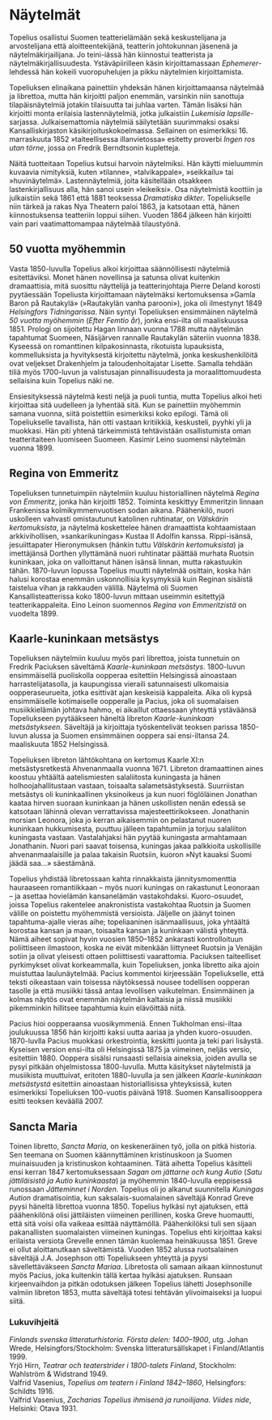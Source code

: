 # Näytelmät

Topelius osallistui Suomen teatterielämään sekä keskustelijana ja arvostelijana että aloitteentekijänä, teatterin johtokunnan jäsenenä ja näytelmäkirjailijana. Jo teini-iässä hän kiinnostui teatterista ja näytelmäkirjallisuudesta. Ystäväpiirilleen käsin kirjoittamassaan *Ephemerer*-lehdessä hän kokeili vuoropuhelujen ja pikku näytelmien kirjoittamista.<br/>

Topeliuksen elinaikana painettiin yhdeksän hänen kirjoittamaansa näytelmää ja librettoa, mutta hän kirjoitti paljon enemmän, varsinkin niin sanottuja tilapäisnäytelmiä jotakin tilaisuutta tai juhlaa varten. Tämän lisäksi hän kirjoitti monta erilaisia lastennäytelmiä, jotka julkaistiin *Lukemisia lapsille*-sarjassa. Julkaisemattomia näytelmiä säilytetään suurimmaksi osaksi Kansalliskirjaston käsikirjoituskokoelmassa. Sellainen on esimerkiksi 16. marraskuuta 1852 »taiteellisessa illanvietossa» esitetty proverbi *Ingen ros utan törne*, jossa on Fredrik Berndtsonin kupletteja.<br/>

Näitä tuotteitaan Topelius kutsui harvoin näytelmiksi. Hän käytti mieluummin kuvaavia nimityksiä, kuten »tilanne», »talvikappale», »seikkailu» tai »huvinäytelmä». Lastennäytelmiä, joita käsitellään otsakkeen lastenkirjallisuus alla, hän sanoi usein »leikeiksi». Osa näytelmistä koottiin ja julkaistiin sekä 1861 että 1881 teoksessa *Dramatiska dikter*. Topeliukselle niin tärkeä ja rakas Nya Theatern paloi 1863, ja katsotaan että, hänen kiinnostuksensa teatteriin loppui siihen. Vuoden 1864 jälkeen hän kirjoitti vain pari vaatimattomampaa näytelmää tilaustyönä.<br/>

## 50 vuotta myöhemmin

Vasta 1850-luvulla Topelius alkoi kirjoittaa säännöllisesti näytelmiä esitettäviksi. Monet hänen novellinsa ja satunsa olivat kuitenkin dramaattisia, mitä suosittu näyttelijä ja teatterinjohtaja Pierre Deland korosti pyytäessään Topeliusta kirjoittamaan näytelmäksi kertomuksensa »Gamla Baron på Rautakylä» (»Rautakylän vanha parooni»), joka oli ilmestynyt 1849 *Helsingfors Tidningarissa*. Näin syntyi Topeliuksen ensimmäinen näytelmä *50 vuotta myöhemmin* (*Efter Femtio år*), jonka ensi-ilta oli maaliskuussa 1851. Prologi on sijoitettu Hagan linnaan vuonna 1788 mutta näytelmän tapahtumat Suomeen, Näsijärven rannalle Rautakylän säteriin vuonna 1838. Kyseessä on romanttinen kilpakosinnasta, rikotuista lupauksista, kommelluksista ja hyvityksestä kirjoitettu näytelmä, jonka keskushenkilöitä ovat veljekset Drakenhjelm ja taloudenhoitajatar Lisette. Samalla tehdään tiliä myös 1700-luvun ja valistusajan pinnallisuudesta ja moraalittomuudesta sellaisina kuin Topelius näki ne.<br/>

Ensiesityksessä näytelmä kesti neljä ja puoli tuntia, mutta Topelius alkoi heti kirjoittaa sitä uudelleen ja lyhentää sitä. Kun se painettiin myöhemmin samana vuonna, siitä poistettiin esimerkiksi koko epilogi. Tämä oli Topeliukselle tavallista, hän otti vastaan kritiikkiä, keskusteli, pyyhki yli ja muokkasi. Hän piti yhtenä tärkeimmistä tehtävistään osallistumista oman teatteritaiteen luomiseen Suomeen. Kasimir Leino suomensi näytelmän vuonna 1899.<br/>

## Regina von Emmeritz

Topeliuksen tunnetuimpiin näytelmiin kuuluu historiallinen näytelmä *Regina von Emmeritz*, jonka hän kirjoitti 1852. Toiminta keskittyy Emmeritzin linnaan Frankenissa kolmikymmenvuotisen sodan aikana. Päähenkilö, nuori uskolleen vahvasti omistautunut katolinen ruhtinatar, on *Välskärin kertomuksista*, ja näytelmä koskettelee hänen dramaattista kohtaamistaan arkkivihollisen, »sankarikuningas» Kustaa II Adolfin kanssa. Rippi-isänsä, jesuiittapater Hieronymuksen (hänkin tuttu *Välskärin kertomuksista*) ja imettäjänsä Dorthen yllyttämänä nuori ruhtinatar päättää murhata Ruotsin kuninkaan, joka on valloittanut hänen isänsä linnan, mutta rakastuukin tähän. 1870-luvun lopussa Topelius muutti näytelmää osittain, koska hän halusi korostaa enemmän uskonnollisia kysymyksiä kuin Reginan sisäistä taistelua vihan ja rakkauden välillä. Näytelmä oli Suomen Kansallisteatterissa koko 1800-luvun mittaan useimmin esitettyjä teatterikappaleita. Eino Leinon suomennos *Regina von Emmeritzistä* on vuodelta 1899.<br/>

## Kaarle-kuninkaan metsästys

Topeliuksen näytelmiin kuuluu myös pari librettoa, joista tunnetuin on Fredrik Paciuksen säveltämä *Kaarle-kuninkaan metsästys*. 1800-luvun ensimmäisellä puoliskolla oopperaa esitettiin Helsingissä ainoastaan harrastelijatasolla, ja kaupungissa vieraili satunnaisesti ulkomaisia oopperaseurueita, jotka esittivät ajan keskeisiä kappaleita. Aika oli kypsä ensimmäiselle kotimaiselle oopperalle ja Pacius, joka oli suomalaisen musiikkielämän johtava hahmo, ei aikaillut ottaessaan yhteyttä ystäväänsä Topeliukseen pyytääkseen häneltä libreton *Kaarle-kuninkaan metsästykseen*. Säveltäjä ja kirjoittaja työskentelivät teoksen parissa 1850-luvun alussa ja Suomen ensimmäinen ooppera sai ensi-iltansa 24. maaliskuuta 1852 Helsingissä. <br/>
   
Topeliuksen libreton lähtökohtana on kertomus Kaarle XI:n metsästysretkestä Ahvenanmaalla vuonna 1671. Libreton dramaattinen aines koostuu yhtäältä aatelismiesten salaliitosta kuningasta ja hänen holhoojahallitustaan vastaan, toisaalta salametsästyksestä. Suurriistan metsästys oli kuninkaallinen yksinoikeus ja kun nuori föglöläinen Jonathan kaataa hirven suoraan kuninkaan ja hänen uskollisten nenän edessä se katsotaan lähinnä olevan verrattavissa majesteettirikokseen. Jonathanin morsian Leonora, joka jo kerran aikaisemmin on pelastanut nuoren kuninkaan hukkumisesta, puuttuu jälleen tapahtumiin ja torjuu salaliiton kuningasta vastaan. Vastalahjaksi hän pyytää kuningasta armahtamaan Jonathanin. Nuori pari saavat toisensa, kuningas jakaa palkkioita uskollisille ahvenanmaalaisille ja palaa takaisin Ruotsiin, kuoron »Nyt kauaksi Suomi jäädä saa...» säestämänä.<br/>

Topelius yhdistää libretossaan kahta rinnakkaista jännitysmomenttia hauraaseen romantiikkaan – myös nuori kuningas on rakastunut Leonoraan – ja asettaa hovielämän kansanelämän vastakohdaksi. Kuoro-osuudet, joissa Topelius rakentelee anakronistista vastakohtaa Ruotsin ja Suomen välille on poistettu myöhemmistä versioista. Jäljelle on jäänyt toinen tapahtuma-ajalle vieras aihe; topeliaaninen isänmaallisuus, joka yhtäältä korostaa kansan ja maan, toisaalta kansan ja kuninkaan välistä yhteyttä. Nämä aiheet sopivat hyvin vuosien 1850–1852 ankarasti kontrolloituun poliittiseen ilmastoon, koska ne eivät mitenkään liittyneet Ruotsin ja Venäjän sotiin ja olivat yleisesti ottaen poliittisesti vaarattomia. Paciuksen taiteelliset pyrkimykset olivat korkeammalla, kuin Topeliuksen, jonka libretto aika ajoin muistuttaa laulunäytelmää. Pacius kommentoi kirjeessään Topeliukselle, että teksti oikeastaan vain toisessa näytöksessä nousee todellisen oopperan tasolle ja että musiikki tässä antaa levollisen vaikutelman. Ensimmäinen ja kolmas näytös ovat enemmän näytelmän kaltaisia ja niissä musiikki pikemminkin hillitsee tapahtumia kuin elävöittää niitä.<br/>

Pacius hioi oopperaansa vuosikymmeniä. Ennen Tukholman ensi-iltaa joulukuussa 1856 hän kirjoitti kaksi uutta aariaa ja yhden kuoro-osuuden. 1870-luvlla Pacius muokkasi orkestrointia, keskitti juonta ja teki pari lisäystä. Kyseisen version ensi-ilta oli Helsingissä 1875 ja viimeinen, neljäs versio, esitettiin 1880. Ooppera sisälsi runsaasti sellaisia aineksia, joiden avulla se pysyi pitkään ohjelmistossa 1800-luvulla. Mutta käsitykset näytelmistä ja musiikista muuttuivat, eritoten 1880-luvulla ja sen jälkeen *Kaarle-kuninkaan metsästystä* esitettiin ainoastaan historiallisissa yhteyksissä, kuten esimerkiksi Topeliuksen 100-vuotis päivänä 1918. Suomen Kansallisooppera esitti teoksen keväällä 2007.<br/>

## Sancta Maria

Toinen libretto, *Sancta Maria*, on keskeneräinen työ, jolla on pitkä historia. Sen teemana on Suomen käännyttäminen kristinuskoon ja Suomen muinaisuuden ja kristinuskon kohtaaminen. Tätä aihetta Topelius käsitteli ensi kerran 1847 kertomuksessaan *Sagan om jättarne och kung Autio* (*Satu jättiläisistä ja Autio kuninkaasta*) ja myöhemmin 1840-luvulla eeppisessä runossaan *Jätteminnet i Norden*. Topelius oli jo alkanut suunnitella *Kuningas Aution* dramatisointia, kun saksalais-suomalainen säveltäjä Konrad Greve pyysi häneltä librettoa vuonna 1850. Topelius hylkäsi nyt ajatuksen, että päähenkilönä olisi jättiläisten viimeinen perillinen, koska Greve huomautti, että sitä voisi olla vaikeaa esittää näyttämöllä. Päähenkilöksi tuli sen sijaan pakanallisten suomalaisten viimeinen kuningas. Topelius ehti kirjoittaa kaksi erilaista versiota Grevelle ennen tämän kuolemaa heinäkuussa 1851. Greve ei ollut aloittanutkaan säveltämistä. Vuoden 1852 alussa ruotsalainen säveltäjä J.A. Josephson otti Topeliukseen yhteyttä ja pyysi sävellettäväkseen *Sancta Mariaa*. Libretosta oli samaan aikaan kiinnostunut myös Pacius, joka kuitenkin tällä kertaa hylkäsi ajatuksen. Runsaan kirjeenvaihdon ja pitkän odotuksen jälkeen Topelius lähetti Josephsonille valmiin libreton 1853, mutta säveltäjä totesi tehtävän ylivoimaiseksi ja luopui siitä.<br/>

### Lukuvihjeitä

*Finlands svenska litteraturhistoria. Första delen: 1400–1900*, utg. Johan Wrede, Helsingfors/Stockholm: Svenska litteratursällskapet i Finland/Atlantis 1999.<br/>
Yrjö Hirn, *Teatrar och teaterstrider i 1800-talets Finland*, Stockholm: Wahlström & Widstrand 1949.<br/>
Valfrid Vasenius, *Topelius om teatern i Finland 1842–1860*, Helsingfors: Schildts 1916.<br/>
Valfrid Vasenius, *Zacharias Topelius ihmisenä ja runoilijana. Viides nide*, Helsinki: Otava 1931.<br/>